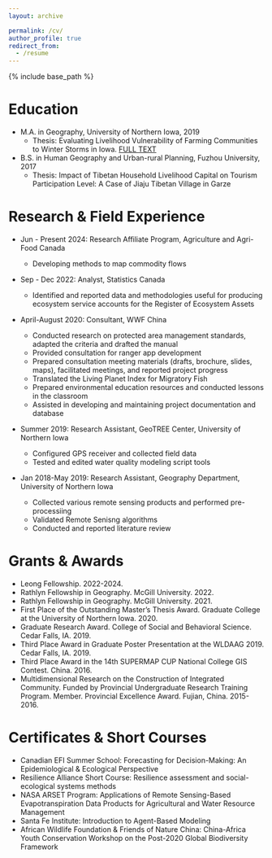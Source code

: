 ```yaml
---
layout: archive

permalink: /cv/
author_profile: true
redirect_from:
  - /resume
---
```


{% include base_path %}

Education
======
* M.A. in Geography, University of Northern Iowa, 2019
  - Thesis: Evaluating Livelihood Vulnerability of Farming Communities to Winter Storms in Iowa. [FULL TEXT](https://scholarworks.uni.edu/etd/1000/)
* B.S. in Human Geography and Urban-rural Planning, Fuzhou University, 2017
  - Thesis: Impact of Tibetan Household Livelihood Capital on Tourism Participation Level: A Case of Jiaju Tibetan Village in Garze

Research & Field Experience
======
* Jun - Present 2024: Research Affiliate Program, Agriculture and Agri-Food Canada
  - Developing methods to map commodity flows
  
* Sep - Dec 2022: Analyst, Statistics Canada
  - Identified and reported data and methodologies useful for producing ecosystem service accounts for the Register of Ecosystem Assets

* April-August 2020: Consultant, WWF China
  - Conducted research on protected area management standards, adapted the criteria and drafted the manual
  - Provided consultation for ranger app development
  - Prepared consultation meeting materials (drafts, brochure, slides, maps), facilitated meetings, and reported project progress
  - Translated the Living Planet Index for Migratory Fish
  - Prepared environmental education resources and conducted lessons in the classroom
  - Assisted in developing and maintaining project documentation and database 

* Summer 2019: Research Assistant, GeoTREE Center, University of Northern Iowa
  - Configured GPS receiver and collected field data
  - Tested and edited water quality modeling script tools

* Jan 2018-May 2019: Research Assistant, Geography Department, University of Northern Iowa
  - Collected various remote sensing products and performed pre-processiing
  - Validated Remote Senisng algorithms
  - Conducted and reported literature review
  
Grants & Awards
======
- Leong Fellowship. 2022-2024.
- Rathlyn Fellowship in Geography. McGill University. 2022.
- Rathlyn Fellowship in Geography. McGill University. 2021.
- First Place of the Outstanding Master’s Thesis Award. Graduate College at the University of Northern Iowa. 2020.
- Graduate Research Award. College of Social and Behavioral Science. Cedar Falls, IA. 2019. 
- Third Place Award in Graduate Poster Presentation at the WLDAAG 2019. Cedar Falls, IA. 2019.
- Third Place Award in the 14th SUPERMAP CUP National College GIS Contest. China. 2016.
- Multidimensional Research on the Construction of Integrated Community. Funded by Provincial Undergraduate Research Training Program. Member. Provincial Excellence Award. Fujian, China. 2015-2016. 

Certificates & Short Courses
======
- Canadian EFI Summer School: Forecasting for Decision-Making: An Epidemiological & Ecological Perspective
- Resilience Alliance Short Course: Resilience assessment and social-ecological systems methods
- NASA ARSET Program: Applications of Remote Sensing-Based  Evapotranspiration Data Products for Agricultural and Water Resource Management 
- Santa Fe Institute: Introduction to Agent-Based Modeling
- African Wildlife Foundation & Friends of Nature China: China-Africa Youth Conservation Workshop on the Post-2020 Global Biodiversity Framework
